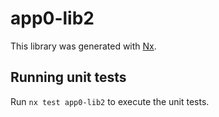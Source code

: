 # app0-lib2

This library was generated with [Nx](https://nx.dev).

## Running unit tests

Run `nx test app0-lib2` to execute the unit tests.
